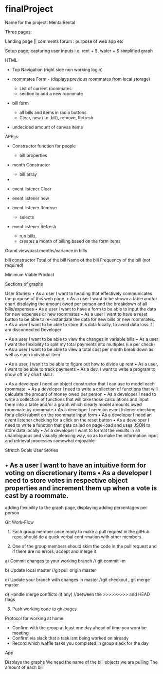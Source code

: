 # finalProject

Name for the project: MentalRental

Three pages;

Landing page || comments forum : purpose of web app etc



Setup page; capturing user inputs i.e. rent + $, water + $
	simplified graph

HTML
- Top Navigation (right side non working login)
- roommates Form  - (displays previous roommates from local storage)
  - List of current roommates
  - section to add a new roommate

- bill form

  - all bills and items in radio buttons
  - Clear, new (i.e. bill), remove, Refresh
- undecided amount of canvas items


APP.js
- Constructor function for people
  - bill properties
- month Constructor
  - bill array

-

- event listener Clear
- event listener new
- event listener Remove
  - selects
- event listener Refresh
  - run bills,
  - creates a month of billing based on the form items


Grand view/past months/variance in bills


bill constructor
  Total of the bill
  Name of the bill
  Frequency of the bill (not required)





Minimum Viable Product

Sections of graphs



User Stories:
•	As a user I want to heading that effectively communicates the purpose of this web page.
•	As a user I want to be shown a table and/or chart displaying the amount owed per person and the breakdown of all bills/expenses
•	As a user I want to have a form to be able to input the data for new expenses or new roommates
•	As a user I want to have a reset button to be able to re-instantiate the data for new bills or new roommates.
•	As a user I want to be able to store this data locally, to avoid data loss if I am disconnected
Developer

• As a user I want to be able to view the changes in variable bills
• As a user I want the flexibility to split my total payments into multiples (i.e per check)
• As a user I want to be able to view a total cost per month break down as well as each individual item

• As a user, I wan't to be able to figure out how to divide up rent
• As a user, I want to be able to track payments
• As a dev, I want to write a program to show off my chart skillz.


•	As a developer I need an object constructor that I can use to model each roommate.
•	As a developer I need to write a collection of functions that will calculate the amount of money owed per person
•	As a developer I need to write a collection of functions that will take those calculations and input them into a table and/or a graph which clearly model amounts owed roommate by roommate
•	As a developer I need an event listener checking for a click/submit on the roommate input form
•	As a developer I need an event listener checking for a click on the reset button
•	As a developer I need to write a function that gets called on page-load and uses JSON to store data locally
•	As a developer I want to format the results in an unambiguous and visually pleasing way, so as to make the information input and retrieval processes somewhat enjoyable

Stretch Goals
User Stories

•	As a user I want to have an intuitive form for voting on discretionary items
•	As a developer I need to store votes in respective object properties and increment them up when a vote is cast by a roommate.
-

adding flexibility to the graph page, displaying
adding percentages per person





Git Work-Flow


1.	Each group member once ready to make a pull request in the gitHub repo, should do a quick verbal confirmation with other members.

2.	One of the group members should skim the code in the pull request and if there are no errors, accept and merge it

  a)	Commit changes to your working branch	// git commit -m <useful message>

  b)	Update local master				 //git pull origin master

  c)	Update your branch with changes in master	//git checkout <branch>, git merge master

  d)	Handle merge conflicts (if any)			//between the >>>>>>>>> and HEAD flags

3. Push working code to gh-pages

Protocol for working at home
  - Confirm with the group at least one day ahead of time you wont be meeting
  - Confirm via slack that a task isnt being worked on already
  - Record which waffle tasks you completed in group slack for the day



  App

  Displays the graphs
    We need the name of the bill objects we are pulling
    The amount of each bill
